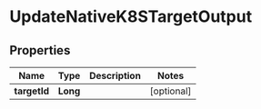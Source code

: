 

# UpdateNativeK8STargetOutput


## Properties

| Name | Type | Description | Notes |
|------------ | ------------- | ------------- | -------------|
|**targetId** | **Long** |  |  [optional] |



